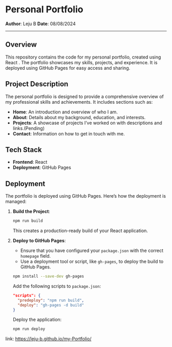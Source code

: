 # Personal Portfolio

**Author**: Leju B 
**Date**: 08/08/2024

---

## **Overview**

This repository contains the code for my personal portfolio, created using React . The portfolio showcases my skills, projects, and experience. It is deployed using GitHub Pages for easy access and sharing.

## **Project Description**

The personal portfolio is designed to provide a comprehensive overview of my professional skills and achievements. It includes sections such as:

- **Home**: An introduction and overview of who I am.
- **About**: Details about my background, education, and interests.
- **Projects**: A showcase of projects I’ve worked on with descriptions and links.(Pending)
- **Contact**: Information on how to get in touch with me.

## **Tech Stack**

- **Frontend**: React
- **Deployment**: GitHub Pages


## **Deployment**

The portfolio is deployed using GitHub Pages. Here’s how the deployment is managed:

1. **Build the Project**:
   ```bash
   npm run build
   ```
   This creates a production-ready build of your React application.

2. **Deploy to GitHub Pages**:
   - Ensure that you have configured your `package.json` with the correct `homepage` field.
   - Use a deployment tool or script, like `gh-pages`, to deploy the build to GitHub Pages.

   ```bash
   npm install --save-dev gh-pages
   ```

   Add the following scripts to `package.json`:
   ```json
   "scripts": {
     "predeploy": "npm run build",
     "deploy": "gh-pages -d build"
   }
   ```

   Deploy the application:
   ```bash
   npm run deploy
   ```

link: https://leju-b.github.io/my-Portfolio/
